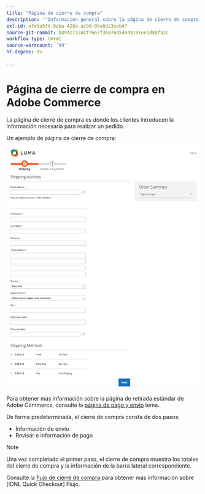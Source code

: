 ```yaml
---
title: "Página de cierre de compra"
description: '"Información general sobre la página de cierre de compra en Adobe Commerce".'
exl-id: afe3a93d-8aba-428e-ac9d-0be8d23ceb47
source-git-commit: b89427124cf76e7f36076454949191ee1d88f52c
workflow-type: tm+mt
source-wordcount: '99'
ht-degree: 0%

---
```


# Página de cierre de compra en Adobe Commerce

La página de cierre de compra es donde los clientes introducen la información necesaria para realizar un pedido.

Un ejemplo de página de cierre de compra:

![Página de cierre de compra](assets/checkout-page.png)

Para obtener más información sobre la página de retirada estándar de Adobe Commerce, consulte la [página de pago y envío](https://docs.magento.com/user-guide/quick-tour/checkout-page.html) tema.

De forma predeterminada, el cierre de compra consta de dos pasos:

- Información de envío
- Revisar e información de pago

>[!NOTE]
>
> Una vez completado el primer paso, el cierre de compra muestra los totales del cierre de compra y la información de la barra lateral correspondiente.

Consulte la [flujo de cierre de compra](../quick-checkout/checkout-flow.md) para obtener más información sobre [!DNL Quick Checkout] Flujo.
